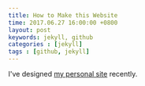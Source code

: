 ```yaml
---
title: How to Make this Website
time: 2017.06.27 16:00:00 +0800
layout: post
keywords: jekyll, github
categories : [jekyll]
tags : [github, jekyll]
---
```


I've designed [my personal site][1] recently.

  [1]: http://ishxiao.com